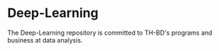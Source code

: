 # Deep-Learning
The Deep-Learning repository is committed to TH-BD's programs and business at data analysis.
